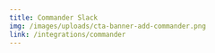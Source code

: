```yaml
---
title: Commander Slack
img: /images/uploads/cta-banner-add-commander.png
link: /integrations/commander
---
```


